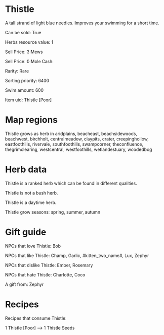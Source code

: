 # Thistle

A tall strand of light blue needles. Improves your swimming for a short time.

Can be sold: True

Herbs resource value: 1

Sell Price: 3 Mews

Sell Price: 0 Mole Cash

Rarity: Rare

Sorting priority: 6400

Swim amount: 600

Item uid: Thistle [Poor]

# Map regions

Thistle grows as herb in aridplains, beacheast, beachsidewoods, beachwest, birchholt, centralmeadow, claypits, crater, creepinghollow, eastfoothills, rivervale, southfoothills, swampcorner, theconfluence, thegrimclearing, westcentral, westfoothills, wetlandestuary, woodedbog

# Herb data

Thistle is a ranked herb which can be found in different qualities.

Thistle is not a bush herb.

Thistle is a daytime herb.

Thistle grow seasons: spring, summer, autumn

# Gift guide

NPCs that love Thistle: Bob

NPCs that like Thistle: Champ, Garlic, #kitten_two_name#, Lux, Zephyr

NPCs that dislike Thistle: Ember, Rosemary

NPCs that hate Thistle: Charlotte, Coco

A gift from: Zephyr

# Recipes

Recipes that consume Thistle:

1 Thistle [Poor] --> 1 Thistle Seeds
